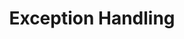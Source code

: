 ---
layout: flashcard-topic
# Main card
title: Exception Handling
main_card_title: Java Exception Handling
main_card_bg: '#6586c3'
# Other cards
card_bg: '#9aacd5'
cards:
  - title: Exception
    description: Exception is an event that interrupts the program's normal flow.
  - title: Exception Handling
    description: Handling and managing errors and exceptions in Java.
  - title: NullPointerException
    description: An error that occurs when a program tries to use a null object.
  - title: Exception Class
    description: A class in Java that handles errors and exceptional events.
  - title: printStackTrace()
    description: printStackTrace() in Java displays the error message and its trace.
  - title: try-catch
    description: A Java mechanism for handling errors and exceptions during program execution.
  - title: finally
    description: A finally block in Java is used for executing code after try-catch.
  - title: ArrayIndex OutOfBounds Exception
    description: Accessing an array element with an invalid index. 
  - title: InterruptedException
    description:  Is a Java exception that occurs when a thread is interrupted.
  - title: RuntimeException
    description: Is a type of Java exception that occurs at runtime.
  - title: Custom Exception
    description: Is a user-defined exception.
  - title: IOException
    description: Is an exception that occurs when dealing with input/output operations.
  - title: SQLException
    description: Is an error that occurs during database operations.
---